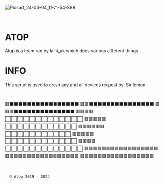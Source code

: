 ![Picsart_24-03-04_11-21-54-888](https://github.com/Iamiak/Crash/assets/153729760/9d49614d-0afa-4667-bc34-a73f1224eb1d)

<br>

# ATOP 
Atop is a team ran by Iami_ak which does various different things

# INFO
This script is used to crash any and all devices
request by: Sir lemon

<br>

🟥⬛️⬛️⬛️⬛️⬛️⬛️⬛️⬛️⬛️⬛️⬛️⬛️⬛️⬛️⬛️⬛️
🟥🟥⬛️⬛️⬛️⬛️⬛️⬛️⬛️⬛️⬛️⬛️⬛️⬛️⬛️⬛️⬛️
🟥🟥🟥⬛️⬛️⬛️⬛️⬛️⬛️⬛️⬛️⬛️⬛️⬛️⬛️⬛️⬛️
🟥🟥🟥🟥⬜️⬜️⬜️⬜️⬜️⬜️⬜️⬜️⬜️⬜️⬜️⬜️⬜️
🟥🟥🟥🟥🟥⬜️⬜️⬜️⬜️⬜️⬜️⬜️⬜️⬜️⬜️⬜️⬜️
🟥🟥🟥🟥🟥🟥⬜️⬜️⬜️⬜️⬜️⬜️⬜️⬜️⬜️⬜️⬜️
🟥🟥🟥🟥🟥⬜️⬜️⬜️⬜️⬜️⬜️⬜️⬜️⬜️⬜️⬜️⬜️
🟥🟥🟥🟥⬜️⬜️⬜️⬜️⬜️⬜️⬜️⬜️⬜️⬜️⬜️⬜️⬜️
🟥🟥🟥🟩🟩🟩🟩🟩🟩🟩🟩🟩🟩🟩🟩🟩🟩
🟥🟥🟩🟩🟩🟩🟩🟩🟩🟩🟩🟩🟩🟩🟩🟩🟩
🟥🟩🟩🟩🟩🟩🟩🟩🟩🟩🟩🟩🟩🟩🟩🟩🟩

<br>

      © Atop 2019 - 2024

